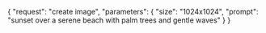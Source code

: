 {
  "request": "create image",
  "parameters": {
    "size": "1024x1024",
    "prompt": "sunset over a serene beach with palm trees and gentle waves"
  }
}
